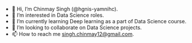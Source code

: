 - 👋 Hi, I’m Chinmay Singh (@hgnis-yamnihc).
- 👀 I’m interested in Data Science roles.
- 🌱 I’m currently learning Deep learning as a part of Data Science course.
- 💞️ I’m looking to collaborate on Data Science projects.
- 📫 How to reach me singh.chinmay12@gmail.com.
